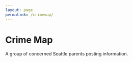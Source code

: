 ```yaml
---
layout: page
permalink: /crimemap/
---
```

# Crime Map
A group of concerned Seattle parents posting information.
